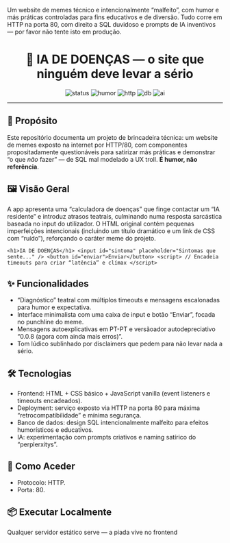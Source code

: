 Um website de memes técnico e intencionalmente “malfeito”, com humor e más práticas controladas para fins educativos e de diversão. Tudo corre em HTTP na porta 80, com direito a SQL duvidoso e prompts de IA inventivos — por favor não tente isto em produção.​

<h1 align="center">🧪 IA DE DOENÇAS — o site que ninguém deve levar a sério </h1> <p align="center"> <img alt="status" src="https://img.shields.io/badge/status-experimental-orange" /> <img alt="humor" src="https://img.shields.io/badge/humor-dark%20meme-9B59B6" /> <img alt="http" src="https://img.shields.io/badge/transport-HTTP%2F80-informational" /> <img alt="db" src="https://img.shields.io/badge/SQL-mal%20modelado-critical" /> <img alt="ai" src="https://img.shields.io/badge/IA-prompts%20criativos-blueviolet" /> </p> <hr> <h2>🎯 Propósito</h2> <p> Este repositório documenta um projeto de brincadeira técnica: um website de memes exposto na internet por HTTP/80, com componentes propositadamente questionáveis para satirizar más práticas e demonstrar “o que <i>não</i> fazer” — de SQL mal modelado a UX troll. <b>É humor, não referência</b>. </p> 

<h2>🖼️ Visão Geral</h2> 
<p> A app apresenta uma “calculadora de doenças” que finge contactar um “IA residente” e introduz atrasos teatrais, culminando numa resposta sarcástica baseada no input do utilizador. O HTML original contém pequenas imperfeições intencionais (incluindo um título dramático e um link de CSS com “ruído”), reforçando o caráter meme do projeto.</p> 

<pre><code>&lt;h1&gt;IA DE DOENÇAS&lt;/h1&gt; &lt;input id="sintoma" placeholder="Sintomas que sente..." /&gt; &lt;button id="enviar"&gt;Enviar&lt;/button&gt; &lt;script&gt; // Encadeia timeouts para criar “latência” e clímax &lt;/script&gt; </code></pre>

<h2>✨ Funcionalidades</h2> 
<ul> <li>“Diagnóstico” teatral com múltiplos timeouts e mensagens escalonadas para humor e expectativa. </li> 

<li>Interface minimalista com uma caixa de input e botão “Enviar”, focada no punchline do meme. </li>
<li>Mensagens autoexplicativas em PT-PT e versãoador autodepreciativo “0.0.8 (agora com ainda mais erros)”. </li> 
<li>Tom lúdico sublinhado por disclaimers que pedem para não levar nada a sério. </li>
</ul> <h2>🛠️ Tecnologias</h2> <ul> <li>Frontend: HTML + CSS básico + JavaScript vanilla (event listeners e timeouts encadeados). </li>
<li>Deployment: serviço exposto via HTTP na porta 80 para máxima “retrocompatibilidade” e mínima segurança. </li> 
<li>Banco de dados: design SQL intencionalmente malfeito para efeitos humorísticos e educativos. </li> 
<li>IA: experimentação com prompts criativos e naming satírico do “perplerxitys”. </li> 
</ul> <h2>🚀 Como Aceder</h2> <ul> <li>Protocolo: HTTP. </li> <li>Porta: 80. </li> 
</ul> <h2>📦 Executar Localmente</h2> <p> Qualquer servidor estático serve — a piada vive no frontend </p> <pre><code>
